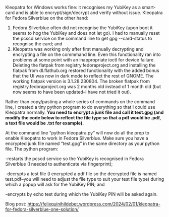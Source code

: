 Kleopatra for Windows works fine: it recognises my YubiKey as a smart-card and is able to encrypt/sign/decrypt and verify without issue. Kleopatra for Fedora Silverblue on the other hand:

1. Fedora Silverblue often did not recognise the YubiKey (upon boot it seems to hog the YubiKey and does not let go). I had to manually reset the pcscd service on the command line to get gpg --card-status to recognise the card; and
2. Kleopatra was working only after first manually decrypting and encrypting a file on the commmand line. Even this functionality ran into problems at some point with an inappropriate ioctl for device failure. Deleting the flatpak from registry.fedoraproject.org and installing the flatpak from dl.flathub.org restored functionality with the added bonus that the UI was now in dark mode to reflect the rest of GNOME. The working flatpak version is 3.1.28.230804. The broken flatpak from registry.fedoraproject.org was 2 months old instead of 1 month old (but now seems to have been updated–I have not tried it out).

Rather than copy/pasting a whole series of commands on the command line, I created a tiny python program to do everything so that I could use Kleopatra normally. **You need to encrypt a junk file and call it test.gpg (and modify the code below to reflect the file type so that a pdf would be .pdf, a text file would be .txt for example).**

At the command line “python kleopatra.py” will now do all the prep to enable Kleopatra to work in Fedora Silverblue. Make sure you have a encrypted junk file named “test.gpg” in the same directory as your python file. The python program:

-restarts the pcscd service so the YubiKey is recognised in Fedora Silverblue (I needed to authenticate via fingerprint);

-decrypts a test file (I encrypted a pdf file so the decrypted file is named test.pdf–you will need to adjust the file type to suit your test file type) during which a popup will ask for the YubiKey PIN; and

-encrypts by echo test during which the YubiKey PIN will be asked again.


Blog post: https://felixquinihildebet.wordpress.com/2024/02/01/kleopatra-for-fedora-silverblue-one-solution/
